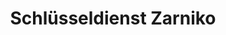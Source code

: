 ---
title: "Schlüsseldienst Zarniko"
url: /gelsenkirchen/schluesseldienst-zarniko/
shop: Schlüsseldienst
---
